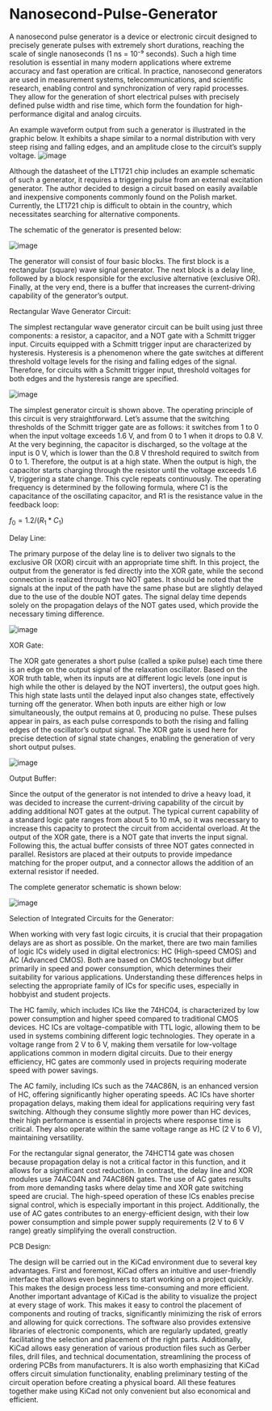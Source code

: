 # Nanosecond-Pulse-Generator
A nanosecond pulse generator is a device or electronic circuit designed to precisely generate pulses with extremely short durations, reaching the scale of single nanoseconds (1 ns = 10⁻⁹ seconds). Such a high time resolution is essential in many modern applications where extreme accuracy and fast operation are critical. In practice, nanosecond generators are used in measurement systems, telecommunications, and scientific research, enabling control and synchronization of very rapid processes. They allow for the generation of short electrical pulses with precisely defined pulse width and rise time, which form the foundation for high-performance digital and analog circuits.

An example waveform output from such a generator is illustrated in the graphic below. It exhibits a shape similar to a normal distribution with very steep rising and falling edges, and an amplitude close to the circuit’s supply voltage.
![image](https://github.com/user-attachments/assets/5e7388b9-90e2-40a9-a563-24183cbad239)

Although the datasheet of the LT1721 chip includes an example schematic of such a generator, it requires a triggering pulse from an external excitation generator. The author decided to design a circuit based on easily available and inexpensive components commonly found on the Polish market. Currently, the LT1721 chip is difficult to obtain in the country, which necessitates searching for alternative components.

The schematic of the generator is presented below:

![image](https://github.com/user-attachments/assets/35a3b197-1607-4ca0-83bc-d39af512ef16)

The generator will consist of four basic blocks. The first block is a rectangular (square) wave signal generator. The next block is a delay line, followed by a block responsible for the exclusive alternative (exclusive OR). Finally, at the very end, there is a buffer that increases the current-driving capability of the generator’s output.

Rectangular Wave Generator Circuit:

The simplest rectangular wave generator circuit can be built using just three components: a resistor, a capacitor, and a NOT gate with a Schmitt trigger input. Circuits equipped with a Schmitt trigger input are characterized by hysteresis. Hysteresis is a phenomenon where the gate switches at different threshold voltage levels for the rising and falling edges of the signal. Therefore, for circuits with a Schmitt trigger input, threshold voltages for both edges and the hysteresis range are specified.

![image](https://github.com/user-attachments/assets/49f4c7e1-2c06-4134-b230-ce39b0c8db2c)

The simplest generator circuit is shown above. The operating principle of this circuit is very straightforward. Let’s assume that the switching thresholds of the Schmitt trigger gate are as follows: it switches from 1 to 0 when the input voltage exceeds 1.6 V, and from 0 to 1 when it drops to 0.8 V. At the very beginning, the capacitor is discharged, so the voltage at the input is 0 V, which is lower than the 0.8 V threshold required to switch from 0 to 1. Therefore, the output is at a high state. When the output is high, the capacitor starts charging through the resistor until the voltage exceeds 1.6 V, triggering a state change. This cycle repeats continuously.
The operating frequency is determined by the following formula, where C1 is the capacitance of the oscillating capacitor, and R1 is the resistance value in the feedback loop:

$f_0 = 1.2 / (R_1 * C_1)$

​Delay Line:

The primary purpose of the delay line is to deliver two signals to the exclusive OR (XOR) circuit with an appropriate time shift. In this project, the output from the generator is fed directly into the XOR gate, while the second connection is realized through two NOT gates. It should be noted that the signals at the input of the path have the same phase but are slightly delayed due to the use of the double NOT gates. The signal delay time depends solely on the propagation delays of the NOT gates used, which provide the necessary timing difference.

![image](https://github.com/user-attachments/assets/29a8d6e0-926f-4c29-aee4-abd5d49f3a6e)

XOR Gate:

The XOR gate generates a short pulse (called a spike pulse) each time there is an edge on the output signal of the relaxation oscillator. Based on the XOR truth table, when its inputs are at different logic levels (one input is high while the other is delayed by the NOT inverters), the output goes high. This high state lasts until the delayed input also changes state, effectively turning off the generator. When both inputs are either high or low simultaneously, the output remains at 0, producing no pulse. These pulses appear in pairs, as each pulse corresponds to both the rising and falling edges of the oscillator’s output signal. The XOR gate is used here for precise detection of signal state changes, enabling the generation of very short output pulses.

![image](https://github.com/user-attachments/assets/1daba656-c69c-4344-b97e-21f7cfdcaf4d)

Output Buffer:

Since the output of the generator is not intended to drive a heavy load, it was decided to increase the current-driving capability of the circuit by adding additional NOT gates at the output. The typical current capability of a standard logic gate ranges from about 5 to 10 mA, so it was necessary to increase this capacity to protect the circuit from accidental overload.
At the output of the XOR gate, there is a NOT gate that inverts the input signal. Following this, the actual buffer consists of three NOT gates connected in parallel. Resistors are placed at their outputs to provide impedance matching for the proper output, and a connector allows the addition of an external resistor if needed.

The complete generator schematic is shown below:

![image](https://github.com/user-attachments/assets/7043d8ed-1786-4c7d-9272-873e308068ac)

Selection of Integrated Circuits for the Generator:

When working with very fast logic circuits, it is crucial that their propagation delays are as short as possible. On the market, there are two main families of logic ICs widely used in digital electronics: HC (High-speed CMOS) and AC (Advanced CMOS). Both are based on CMOS technology but differ primarily in speed and power consumption, which determines their suitability for various applications. Understanding these differences helps in selecting the appropriate family of ICs for specific uses, especially in hobbyist and student projects.

The HC family, which includes ICs like the 74HC04, is characterized by low power consumption and higher speed compared to traditional CMOS devices. HC ICs are voltage-compatible with TTL logic, allowing them to be used in systems combining different logic technologies. They operate in a voltage range from 2 V to 6 V, making them versatile for low-voltage applications common in modern digital circuits. Due to their energy efficiency, HC gates are commonly used in projects requiring moderate speed with power savings.

The AC family, including ICs such as the 74AC86N, is an enhanced version of HC, offering significantly higher operating speeds. AC ICs have shorter propagation delays, making them ideal for applications requiring very fast switching. Although they consume slightly more power than HC devices, their high performance is essential in projects where response time is critical. They also operate within the same voltage range as HC (2 V to 6 V), maintaining versatility.

For the rectangular signal generator, the 74HCT14 gate was chosen because propagation delay is not a critical factor in this function, and it allows for a significant cost reduction. In contrast, the delay line and XOR modules use 74AC04N and 74AC86N gates. The use of AC gates results from more demanding tasks where delay time and XOR gate switching speed are crucial. The high-speed operation of these ICs enables precise signal control, which is especially important in this project. Additionally, the use of AC gates contributes to an energy-efficient design, with their low power consumption and simple power supply requirements (2 V to 6 V range) greatly simplifying the overall construction.

PCB Design:

The design will be carried out in the KiCad environment due to several key advantages. First and foremost, KiCad offers an intuitive and user-friendly interface that allows even beginners to start working on a project quickly. This makes the design process less time-consuming and more efficient.
Another important advantage of KiCad is the ability to visualize the project at every stage of work. This makes it easy to control the placement of components and routing of tracks, significantly minimizing the risk of errors and allowing for quick corrections. The software also provides extensive libraries of electronic components, which are regularly updated, greatly facilitating the selection and placement of the right parts. Additionally, KiCad allows easy generation of various production files such as Gerber files, drill files, and technical documentation, streamlining the process of ordering PCBs from manufacturers. It is also worth emphasizing that KiCad offers circuit simulation functionality, enabling preliminary testing of the circuit operation before creating a physical board. All these features together make using KiCad not only convenient but also economical and efficient.
